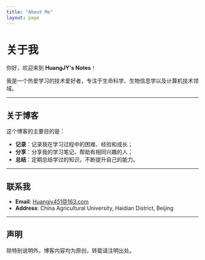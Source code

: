 ```yaml
---
title: "About Me"
layout: page
---
```


# 关于我

你好，欢迎来到 **HuangJY's Notes**！

我是一个热爱学习的技术爱好者，专注于生命科学、生物信息学以及计算机技术领域。

---

## 关于博客

这个博客的主要目的是：
- **记录**：记录我在学习过程中的困难、经验和成长；
- **分享**：分享我的学习笔记，帮助有相同兴趣的人；
- **总结**：定期总结学过的知识，不断提升自己的能力。

---

## 联系我

- **Email**: Huangjy451@163.com  
- **Address**: China Agricultural University, Haidian District, Beijing  

---

## 声明

除特别说明外，博客内容均为原创，转载请注明出处。
